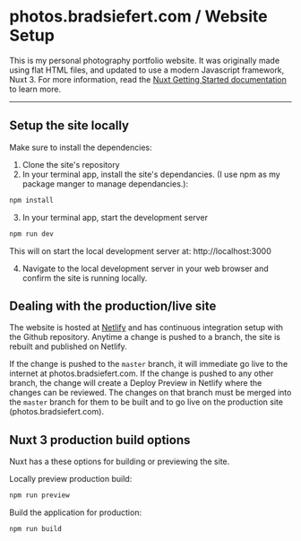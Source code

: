 # photos.bradsiefert.com / Website Setup
This is my personal photography portfolio website. It was originally made using flat HTML files, and updated to use a modern Javascript framework, Nuxt 3. For more information, read the [Nuxt Getting Started documentation](https://nuxt.com/docs/getting-started/introduction) to learn more.

---

## Setup the site locally
Make sure to install the dependencies:

1. Clone the site's repository
2. In your terminal app, install the site's dependancies. (I use npm as my package manger to manage dependancies.):
```bash
npm install
```
3. In your terminal app, start the development server
```bash
npm run dev
```
This will on start the local development server at: http://localhost:3000

4. Navigate to the local development server in your web browser and confirm the site is running locally.

## Dealing with the production/live site
The website is hosted at [Netlify](https://netlify.com) and has continuous integration setup with the Github repository. Anytime a change is pushed to a branch, the site is rebuilt and published on Netlify.

If the change is pushed to the `master` branch, it will immediate go live to the internet at photos.bradsiefert.com. If the change is pushed to any other branch, the change will create a Deploy Preview in Netlify where the changes can be reviewed. The changes on that branch must be merged into the `master` branch for them to be built and to go live on the production site (photos.bradsiefert.com).

## Nuxt 3 production build options
Nuxt has a these options for building or previewing the site.

Locally preview production build:

```bash
npm run preview
```

Build the application for production:

```bash
npm run build
```